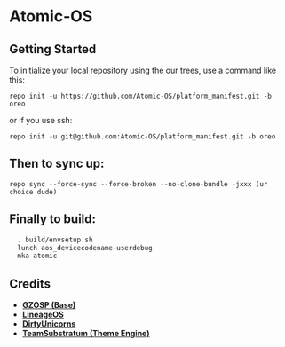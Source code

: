 Atomic-OS
==================

Getting Started
---------------
To initialize your local repository using the our trees, use a command like this:

    repo init -u https://github.com/Atomic-OS/platform_manifest.git -b oreo

or if you use ssh:

    repo init -u git@github.com:Atomic-OS/platform_manifest.git -b oreo

Then to sync up:
---------------
    repo sync --force-sync --force-broken --no-clone-bundle -jxxx (ur choice dude)


Finally to build:
-----------------

```bash
  . build/envsetup.sh
  lunch aos_devicecodename-userdebug
  mka atomic
```
Credits
-------
* [**GZOSP (Base)**](https://github.com/gzosp)
* [**LineageOS**](https://github.com/LineageOS)
* [**DirtyUnicorns**](https://github.com/DirtyUnicorns)
* [**TeamSubstratum (Theme Engine)**](https://github.com/Substratum)

